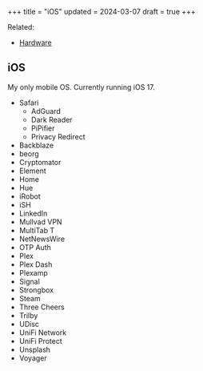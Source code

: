 +++
title = "iOS"
updated = 2024-03-07
draft = true
+++

Related:

- [Hardware](/wiki/hardware/)

## iOS

My only mobile OS. Currently running iOS 17.

- Safari
  - AdGuard
  - Dark Reader
  - PiPifier
  - Privacy Redirect
- Backblaze
- beorg
- Cryptomator
- Element
- Home
- Hue
- iRobot
- iSH
- LinkedIn
- Mullvad VPN
- MultiTab T
- NetNewsWire
- OTP Auth
- Plex
- Plex Dash
- Plexamp
- Signal
- Strongbox
- Steam
- Three Cheers
- Trilby
- UDisc
- UniFi Network
- UniFi Protect
- Unsplash
- Voyager